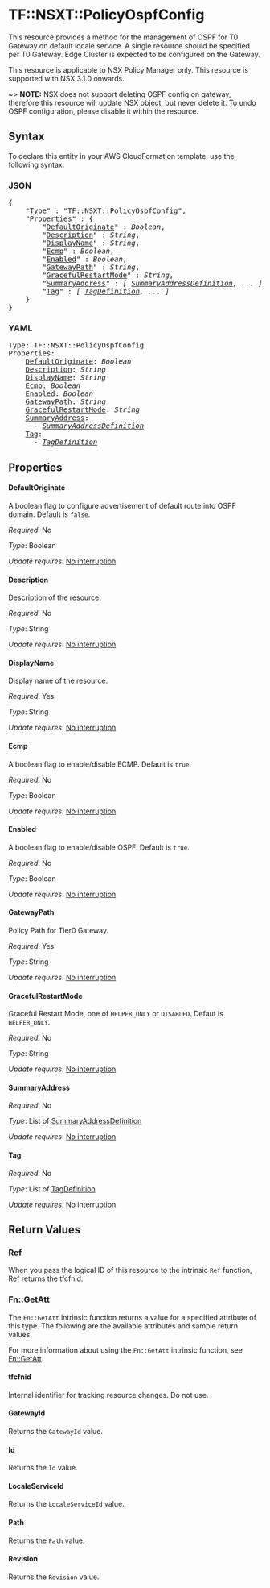 # TF::NSXT::PolicyOspfConfig

This resource provides a method for the management of OSPF for T0 Gateway on default locale service. A single resource should be specified per T0 Gateway. Edge Cluster is expected to be configured on the Gateway.

This resource is applicable to NSX Policy Manager only.
This resource is supported with NSX 3.1.0 onwards.

~> **NOTE:** NSX does not support deleting OSPF config on gateway, therefore this resource will update NSX object, but never delete it. To undo OSPF configuration, please disable it within the resource.

## Syntax

To declare this entity in your AWS CloudFormation template, use the following syntax:

### JSON

<pre>
{
    "Type" : "TF::NSXT::PolicyOspfConfig",
    "Properties" : {
        "<a href="#defaultoriginate" title="DefaultOriginate">DefaultOriginate</a>" : <i>Boolean</i>,
        "<a href="#description" title="Description">Description</a>" : <i>String</i>,
        "<a href="#displayname" title="DisplayName">DisplayName</a>" : <i>String</i>,
        "<a href="#ecmp" title="Ecmp">Ecmp</a>" : <i>Boolean</i>,
        "<a href="#enabled" title="Enabled">Enabled</a>" : <i>Boolean</i>,
        "<a href="#gatewaypath" title="GatewayPath">GatewayPath</a>" : <i>String</i>,
        "<a href="#gracefulrestartmode" title="GracefulRestartMode">GracefulRestartMode</a>" : <i>String</i>,
        "<a href="#summaryaddress" title="SummaryAddress">SummaryAddress</a>" : <i>[ <a href="summaryaddressdefinition.md">SummaryAddressDefinition</a>, ... ]</i>,
        "<a href="#tag" title="Tag">Tag</a>" : <i>[ <a href="tagdefinition.md">TagDefinition</a>, ... ]</i>
    }
}
</pre>

### YAML

<pre>
Type: TF::NSXT::PolicyOspfConfig
Properties:
    <a href="#defaultoriginate" title="DefaultOriginate">DefaultOriginate</a>: <i>Boolean</i>
    <a href="#description" title="Description">Description</a>: <i>String</i>
    <a href="#displayname" title="DisplayName">DisplayName</a>: <i>String</i>
    <a href="#ecmp" title="Ecmp">Ecmp</a>: <i>Boolean</i>
    <a href="#enabled" title="Enabled">Enabled</a>: <i>Boolean</i>
    <a href="#gatewaypath" title="GatewayPath">GatewayPath</a>: <i>String</i>
    <a href="#gracefulrestartmode" title="GracefulRestartMode">GracefulRestartMode</a>: <i>String</i>
    <a href="#summaryaddress" title="SummaryAddress">SummaryAddress</a>: <i>
      - <a href="summaryaddressdefinition.md">SummaryAddressDefinition</a></i>
    <a href="#tag" title="Tag">Tag</a>: <i>
      - <a href="tagdefinition.md">TagDefinition</a></i>
</pre>

## Properties

#### DefaultOriginate

A boolean flag to configure advertisement of default route into OSPF domain. Default is `false`.

_Required_: No

_Type_: Boolean

_Update requires_: [No interruption](https://docs.aws.amazon.com/AWSCloudFormation/latest/UserGuide/using-cfn-updating-stacks-update-behaviors.html#update-no-interrupt)

#### Description

Description of the resource.

_Required_: No

_Type_: String

_Update requires_: [No interruption](https://docs.aws.amazon.com/AWSCloudFormation/latest/UserGuide/using-cfn-updating-stacks-update-behaviors.html#update-no-interrupt)

#### DisplayName

Display name of the resource.

_Required_: Yes

_Type_: String

_Update requires_: [No interruption](https://docs.aws.amazon.com/AWSCloudFormation/latest/UserGuide/using-cfn-updating-stacks-update-behaviors.html#update-no-interrupt)

#### Ecmp

A boolean flag to enable/disable ECMP. Default is `true`.

_Required_: No

_Type_: Boolean

_Update requires_: [No interruption](https://docs.aws.amazon.com/AWSCloudFormation/latest/UserGuide/using-cfn-updating-stacks-update-behaviors.html#update-no-interrupt)

#### Enabled

A boolean flag to enable/disable OSPF. Default is `true`.

_Required_: No

_Type_: Boolean

_Update requires_: [No interruption](https://docs.aws.amazon.com/AWSCloudFormation/latest/UserGuide/using-cfn-updating-stacks-update-behaviors.html#update-no-interrupt)

#### GatewayPath

Policy Path for Tier0 Gateway.

_Required_: Yes

_Type_: String

_Update requires_: [No interruption](https://docs.aws.amazon.com/AWSCloudFormation/latest/UserGuide/using-cfn-updating-stacks-update-behaviors.html#update-no-interrupt)

#### GracefulRestartMode

Graceful Restart Mode, one of `HELPER_ONLY` or `DISABLED`. Defaut is `HELPER_ONLY`.

_Required_: No

_Type_: String

_Update requires_: [No interruption](https://docs.aws.amazon.com/AWSCloudFormation/latest/UserGuide/using-cfn-updating-stacks-update-behaviors.html#update-no-interrupt)

#### SummaryAddress

_Required_: No

_Type_: List of <a href="summaryaddressdefinition.md">SummaryAddressDefinition</a>

_Update requires_: [No interruption](https://docs.aws.amazon.com/AWSCloudFormation/latest/UserGuide/using-cfn-updating-stacks-update-behaviors.html#update-no-interrupt)

#### Tag

_Required_: No

_Type_: List of <a href="tagdefinition.md">TagDefinition</a>

_Update requires_: [No interruption](https://docs.aws.amazon.com/AWSCloudFormation/latest/UserGuide/using-cfn-updating-stacks-update-behaviors.html#update-no-interrupt)

## Return Values

### Ref

When you pass the logical ID of this resource to the intrinsic `Ref` function, Ref returns the tfcfnid.

### Fn::GetAtt

The `Fn::GetAtt` intrinsic function returns a value for a specified attribute of this type. The following are the available attributes and sample return values.

For more information about using the `Fn::GetAtt` intrinsic function, see [Fn::GetAtt](https://docs.aws.amazon.com/AWSCloudFormation/latest/UserGuide/intrinsic-function-reference-getatt.html).

#### tfcfnid

Internal identifier for tracking resource changes. Do not use.

#### GatewayId

Returns the <code>GatewayId</code> value.

#### Id

Returns the <code>Id</code> value.

#### LocaleServiceId

Returns the <code>LocaleServiceId</code> value.

#### Path

Returns the <code>Path</code> value.

#### Revision

Returns the <code>Revision</code> value.

